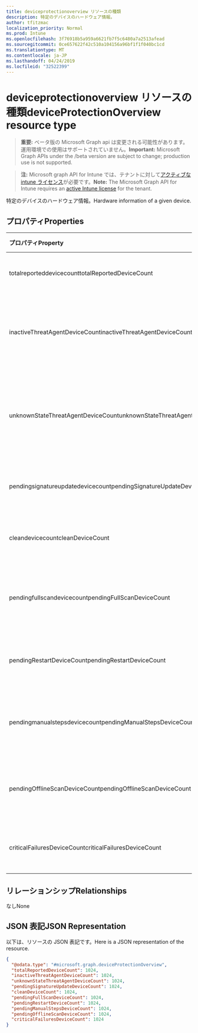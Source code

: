 ```yaml
---
title: deviceprotectionoverview リソースの種類
description: 特定のデバイスのハードウェア情報。
author: tfitzmac
localization_priority: Normal
ms.prod: Intune
ms.openlocfilehash: 3f76918b5a959a6621fb7f5c6480a7a2513afead
ms.sourcegitcommit: 0ce657622f42c510a104156a96bf1f1f040bc1cd
ms.translationtype: MT
ms.contentlocale: ja-JP
ms.lasthandoff: 04/24/2019
ms.locfileid: "32522399"
---
```

# <a name="deviceprotectionoverview-resource-type"></a><span data-ttu-id="51644-103">deviceprotectionoverview リソースの種類</span><span class="sxs-lookup"><span data-stu-id="51644-103">deviceProtectionOverview resource type</span></span>

> <span data-ttu-id="51644-104">**重要:** ベータ版の Microsoft Graph api は変更される可能性があります。運用環境での使用はサポートされていません。</span><span class="sxs-lookup"><span data-stu-id="51644-104">**Important:** Microsoft Graph APIs under the /beta version are subject to change; production use is not supported.</span></span>

> <span data-ttu-id="51644-105">**注:** Microsoft graph API for Intune では、テナントに対して[アクティブな intune ライセンス](https://go.microsoft.com/fwlink/?linkid=839381)が必要です。</span><span class="sxs-lookup"><span data-stu-id="51644-105">**Note:** The Microsoft Graph API for Intune requires an [active Intune license](https://go.microsoft.com/fwlink/?linkid=839381) for the tenant.</span></span>

<span data-ttu-id="51644-106">特定のデバイスのハードウェア情報。</span><span class="sxs-lookup"><span data-stu-id="51644-106">Hardware information of a given device.</span></span>

## <a name="properties"></a><span data-ttu-id="51644-107">プロパティ</span><span class="sxs-lookup"><span data-stu-id="51644-107">Properties</span></span>
|<span data-ttu-id="51644-108">プロパティ</span><span class="sxs-lookup"><span data-stu-id="51644-108">Property</span></span>|<span data-ttu-id="51644-109">型</span><span class="sxs-lookup"><span data-stu-id="51644-109">Type</span></span>|<span data-ttu-id="51644-110">説明</span><span class="sxs-lookup"><span data-stu-id="51644-110">Description</span></span>|
|:---|:---|:---|
|<span data-ttu-id="51644-111">totalreporteddevicecount</span><span class="sxs-lookup"><span data-stu-id="51644-111">totalReportedDeviceCount</span></span>|<span data-ttu-id="51644-112">Int32</span><span class="sxs-lookup"><span data-stu-id="51644-112">Int32</span></span>|<span data-ttu-id="51644-113">デバイスの合計数。</span><span class="sxs-lookup"><span data-stu-id="51644-113">Total device count.</span></span>|
|<span data-ttu-id="51644-114">inactiveThreatAgentDeviceCount</span><span class="sxs-lookup"><span data-stu-id="51644-114">inactiveThreatAgentDeviceCount</span></span>|<span data-ttu-id="51644-115">Int32</span><span class="sxs-lookup"><span data-stu-id="51644-115">Int32</span></span>|<span data-ttu-id="51644-116">脅威エージェント数が非アクティブなデバイス</span><span class="sxs-lookup"><span data-stu-id="51644-116">Device with inactive threat agent count</span></span>|
|<span data-ttu-id="51644-117">unknownStateThreatAgentDeviceCount</span><span class="sxs-lookup"><span data-stu-id="51644-117">unknownStateThreatAgentDeviceCount</span></span>|<span data-ttu-id="51644-118">Int32</span><span class="sxs-lookup"><span data-stu-id="51644-118">Int32</span></span>|<span data-ttu-id="51644-119">不明な数の脅威エージェントの状態を持つデバイス。</span><span class="sxs-lookup"><span data-stu-id="51644-119">Device with threat agent state as unknown count.</span></span>|
|<span data-ttu-id="51644-120">pendingsignatureupdatedevicecount</span><span class="sxs-lookup"><span data-stu-id="51644-120">pendingSignatureUpdateDeviceCount</span></span>|<span data-ttu-id="51644-121">Int32</span><span class="sxs-lookup"><span data-stu-id="51644-121">Int32</span></span>|<span data-ttu-id="51644-122">署名数が古いデバイス。</span><span class="sxs-lookup"><span data-stu-id="51644-122">Device with old signature count.</span></span>|
|<span data-ttu-id="51644-123">cleandevicecount</span><span class="sxs-lookup"><span data-stu-id="51644-123">cleanDeviceCount</span></span>|<span data-ttu-id="51644-124">Int32</span><span class="sxs-lookup"><span data-stu-id="51644-124">Int32</span></span>|<span data-ttu-id="51644-125">デバイス数をクリーニングします。</span><span class="sxs-lookup"><span data-stu-id="51644-125">Clean device count.</span></span>|
|<span data-ttu-id="51644-126">pendingfullscandevicecount</span><span class="sxs-lookup"><span data-stu-id="51644-126">pendingFullScanDeviceCount</span></span>|<span data-ttu-id="51644-127">Int32</span><span class="sxs-lookup"><span data-stu-id="51644-127">Int32</span></span>|<span data-ttu-id="51644-128">保留中のフルスキャンデバイス数。</span><span class="sxs-lookup"><span data-stu-id="51644-128">Pending full scan device count.</span></span>|
|<span data-ttu-id="51644-129">pendingRestartDeviceCount</span><span class="sxs-lookup"><span data-stu-id="51644-129">pendingRestartDeviceCount</span></span>|<span data-ttu-id="51644-130">Int32</span><span class="sxs-lookup"><span data-stu-id="51644-130">Int32</span></span>|<span data-ttu-id="51644-131">保留中の再起動デバイス数。</span><span class="sxs-lookup"><span data-stu-id="51644-131">Pending restart device count.</span></span>|
|<span data-ttu-id="51644-132">pendingmanualstepsdevicecount</span><span class="sxs-lookup"><span data-stu-id="51644-132">pendingManualStepsDeviceCount</span></span>|<span data-ttu-id="51644-133">Int32</span><span class="sxs-lookup"><span data-stu-id="51644-133">Int32</span></span>|<span data-ttu-id="51644-134">保留中の手動手順デバイス数。</span><span class="sxs-lookup"><span data-stu-id="51644-134">Pending manual steps device count.</span></span>|
|<span data-ttu-id="51644-135">pendingOfflineScanDeviceCount</span><span class="sxs-lookup"><span data-stu-id="51644-135">pendingOfflineScanDeviceCount</span></span>|<span data-ttu-id="51644-136">Int32</span><span class="sxs-lookup"><span data-stu-id="51644-136">Int32</span></span>|<span data-ttu-id="51644-137">保留中のオフラインスキャンデバイス数。</span><span class="sxs-lookup"><span data-stu-id="51644-137">Pending offline scan device count.</span></span>|
|<span data-ttu-id="51644-138">criticalFailuresDeviceCount</span><span class="sxs-lookup"><span data-stu-id="51644-138">criticalFailuresDeviceCount</span></span>|<span data-ttu-id="51644-139">Int32</span><span class="sxs-lookup"><span data-stu-id="51644-139">Int32</span></span>|<span data-ttu-id="51644-140">重大なエラーデバイス数。</span><span class="sxs-lookup"><span data-stu-id="51644-140">Critical failures device count.</span></span>|

## <a name="relationships"></a><span data-ttu-id="51644-141">リレーションシップ</span><span class="sxs-lookup"><span data-stu-id="51644-141">Relationships</span></span>
<span data-ttu-id="51644-142">なし</span><span class="sxs-lookup"><span data-stu-id="51644-142">None</span></span>

## <a name="json-representation"></a><span data-ttu-id="51644-143">JSON 表記</span><span class="sxs-lookup"><span data-stu-id="51644-143">JSON Representation</span></span>
<span data-ttu-id="51644-144">以下は、リソースの JSON 表記です。</span><span class="sxs-lookup"><span data-stu-id="51644-144">Here is a JSON representation of the resource.</span></span>
<!-- {
  "blockType": "resource",
  "@odata.type": "microsoft.graph.deviceProtectionOverview"
}
-->
``` json
{
  "@odata.type": "#microsoft.graph.deviceProtectionOverview",
  "totalReportedDeviceCount": 1024,
  "inactiveThreatAgentDeviceCount": 1024,
  "unknownStateThreatAgentDeviceCount": 1024,
  "pendingSignatureUpdateDeviceCount": 1024,
  "cleanDeviceCount": 1024,
  "pendingFullScanDeviceCount": 1024,
  "pendingRestartDeviceCount": 1024,
  "pendingManualStepsDeviceCount": 1024,
  "pendingOfflineScanDeviceCount": 1024,
  "criticalFailuresDeviceCount": 1024
}
```





